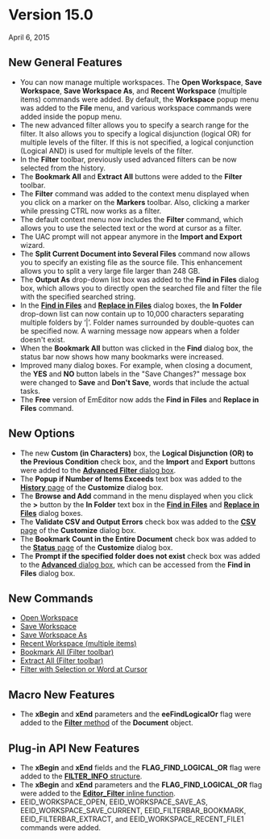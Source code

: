 # Version 15.0

April 6, 2015

## New General Features

- You can now manage multiple workspaces. The **Open Workspace**, **Save Workspace**, **Save Workspace As**, and **Recent Workspace** (multiple
items) commands were added. By default, the **Workspace** popup menu was added to the **File** menu, and various workspace commands were added inside the popup menu.
- The new advanced filter allows you to specify a search range for the filter. It also allows you to specify a logical disjunction (logical OR) for multiple levels of the filter. If this is not specified, a logical conjunction (Logical AND) is used for multiple levels of the filter.
- In the **Filter** toolbar, previously used advanced filters
can be now selected from the history.
- The **Bookmark All** and **Extract All** buttons were added to the **Filter** toolbar.
- The **Filter** command was added to the context menu displayed when you
click on a marker on the **Markers** toolbar. Also, clicking a marker while
pressing CTRL now works as a filter.
- The default context menu now includes the **Filter** command, which allows
you to use the selected text or the word at cursor as a filter.
- The UAC prompt will not appear anymore in the **Import and Export** wizard.
- The **Split Current Document into Several Files** command now allows you to specify an existing file as the source file. This enhancement allows you to split a very large file larger than 248 GB.
- The **Output As** drop-down list box was added to the
**Find in Files** dialog
box, which allows you to directly open the searched file and filter the file
with the specified searched string.
- In the **[Find in Files](../dlg/find_in_files/index)** and **[Replace in Files](../dlg/replace_in_files/index)**
dialog boxes, the **In Folder** drop-down list can now contain up to 10,000
characters separating multiple folders by ‘\|’. Folder names surrounded by
double-quotes can be specified now. A warning message now appears when a
folder doesn't exist.
- When the **Bookmark All** button was clicked in the **Find** dialog box, the
status bar now shows how many bookmarks were increased.
- Improved many dialog boxes. For example, when closing a document, the
**YES** and **NO** button labels in the "Save
Changes?" message box were changed to **Save** and **Don't Save**, words that include the actual tasks.
- The **Free** version of EmEditor now adds the **Find in Files** and
**Replace in**
**Files** command.

## New Options

- The new **Custom (in Characters)** box, the **Logical Disjunction (OR) to the Previous Condition** check box,
and the **Import** and **Export** buttons were added to the [**Advanced Filter** dialog box](../dlg/advanced_filter/index).
- The **Popup if Number of Items Exceeds** text box was added to the [**History** page](../dlg/customize/history/index) of the **Customize** dialog box.
- The **Browse and Add** command in the menu displayed when you click the **>** button by the **In Folder** text box in the **[Find in Files](../dlg/find_in_files/index)** and **[Replace in Files](../dlg/replace_in_files/index)** dialog boxes.
- The **Validate CSV and Output Errors** check box was added to the
[**CSV** page](../dlg/customize/csv/index) of
the **Customize** dialog box.
- The **Bookmark Count in the Entire Document** check box was added to the
[**Status** page](../dlg/customize/status/index) of the **Customize** dialog box.
- The **Prompt if the specified folder does not exist** check box was added to the [**Advanced** dialog box](../dlg/advanced/index), which can be accessed from the **Find in Files** dialog box.

## New Commands

- [Open Workspace](../cmd/file/workspace_open)
- [Save Workspace](../cmd/file/workspace_save_current)
- [Save Workspace As](../cmd/file/workspace_save_as)
- [Recent Workspace (multiple items)](../cmd/file/workspace_recent_file1)
- [Bookmark All (Filter toolbar)](../cmd/search/filterbar_bookmark)
- [Extract All (Filter toolbar)](../cmd/search/filterbar_extract)
- [Filter with Selection or Word at Cursor](../cmd/edit/filter_word)

## Macro New Features

- The **xBegin** and **xEnd** parameters and the **eeFindLogicalOr** flag were added to the [**Filter** method](../macro/document/filter) of the **Document** object.

## Plug-in API New Features

- The **xBegin** and **xEnd** fields and the **FLAG\_FIND\_LOGICAL\_OR** flag were added to the [**FILTER\_INFO** structure](../plugin/structure/filter_info).
- The **xBegin** and **xEnd** parameters and the **FLAG\_FIND\_LOGICAL\_OR** flag were added to the [**Editor\_Filter** inline function](../plugin/macro/editor_filter).
- EEID\_WORKSPACE\_OPEN, EEID\_WORKSPACE\_SAVE\_AS, EEID\_WORKSPACE\_SAVE\_CURRENT, EEID\_FILTERBAR\_BOOKMARK, EEID\_FILTERBAR\_EXTRACT, and EEID\_WORKSPACE\_RECENT\_FILE1 commands were added.
